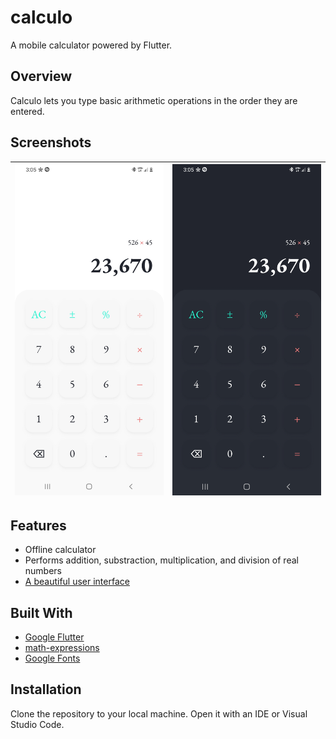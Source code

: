 # calculo

A mobile calculator powered by Flutter.

## Overview
Calculo lets you type basic arithmetic operations in the order they are entered.

## Screenshots
|![Light Mode](screenshots/LightMode.jpg)|![Dark Mode](screenshots/DarkMode.jpg)|
|---|---|

## Features
- Offline calculator
- Performs addition, substraction, multiplication, and division of real numbers
- [A beautiful user interface](https://dribbble.com/shots/14709020-Calculator/attachments/6408579?mode=media)

## Built With
- [Google Flutter](https://flutter.dev/)
- [math-expressions](https://pub.dev/packages/math_expressions)
- [Google Fonts](https://pub.dev/packages/google_fonts)

## Installation
Clone the repository to your local machine. Open it with an IDE or Visual Studio Code.